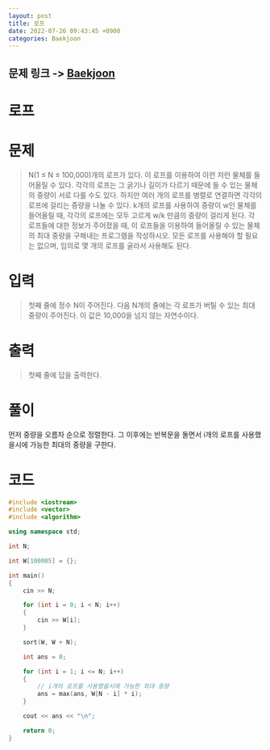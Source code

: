 ```yaml
---
layout: post
title: 로프
date: 2022-07-26 09:43:45 +0900
categories: Baekjoon
---
```


## 문제 링크 -> [Baekjoon](https://www.acmicpc.net/problem/2217)
# 로프

# 문제
> N(1 ≤ N ≤ 100,000)개의 로프가 있다. 이 로프를 이용하여 이런 저런 물체를 들어올릴 수 있다. 각각의 로프는 그 굵기나 길이가 다르기 때문에 들 수 있는 물체의 중량이 서로 다를 수도 있다.
하지만 여러 개의 로프를 병렬로 연결하면 각각의 로프에 걸리는 중량을 나눌 수 있다. k개의 로프를 사용하여 중량이 w인 물체를 들어올릴 때, 각각의 로프에는 모두 고르게 w/k 만큼의 중량이 걸리게 된다.
각 로프들에 대한 정보가 주어졌을 때, 이 로프들을 이용하여 들어올릴 수 있는 물체의 최대 중량을 구해내는 프로그램을 작성하시오. 모든 로프를 사용해야 할 필요는 없으며, 임의로 몇 개의 로프를 골라서 사용해도 된다.

# 입력
> 첫째 줄에 정수 N이 주어진다. 다음 N개의 줄에는 각 로프가 버틸 수 있는 최대 중량이 주어진다. 이 값은 10,000을 넘지 않는 자연수이다.

# 출력
> 첫째 줄에 답을 출력한다.

# 풀이
먼저 중량을 오름차 순으로 정렬한다. 그 이후에는 반복문을 돌면서 i개의 로프를 사용했을시에 가능한 최대의 중량을 구한다.

# 코드
```c++
#include <iostream>
#include <vector>
#include <algorithm>

using namespace std;

int N;

int W[100005] = {};

int main()
{
	cin >> N;

	for (int i = 0; i < N; i++)
	{
		cin >> W[i];
	}

	sort(W, W + N);

	int ans = 0;

	for (int i = 1; i <= N; i++)
	{   
        // i개의 로프를 사용했을시에 가능한 최대 중량
		ans = max(ans, W[N - i] * i);
	}

	cout << ans << "\n";

	return 0;
}
```